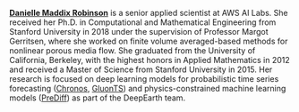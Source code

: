 [**Danielle Maddix Robinson**](https://dcmaddix.github.io/) is a senior applied scientist at AWS AI Labs. She received her Ph.D. in Computational and Mathematical Engineering from Stanford University in 2018 under the supervision of Professor Margot Gerritsen, where she worked on finite volume averaged-based methods for nonlinear porous media flow. She graduated from the University of California, Berkeley, with the highest honors in Applied Mathematics in 2012 and received a Master of Science from Stanford University in 2015. Her research is focused on deep learning models for probabilistic time series forecasting ([Chronos](https://arxiv.org/abs/2403.07815), [GluonTS](https://www.jmlr.org/papers/v21/19-820.html)) and physics-constrained machine learning models ([PreDiff](https://proceedings.neurips.cc/paper_files/paper/2023/hash/f82ba6a6b981fbbecf5f2ee5de7db39c-Abstract-Conference.html)) as part of the DeepEarth team.
